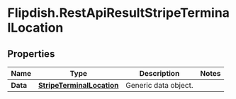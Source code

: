 # Flipdish.RestApiResultStripeTerminalLocation

## Properties
Name | Type | Description | Notes
------------ | ------------- | ------------- | -------------
**Data** | [**StripeTerminalLocation**](StripeTerminalLocation.md) | Generic data object. | 


